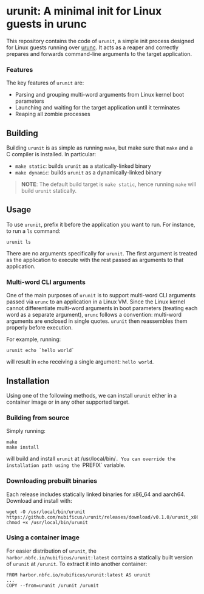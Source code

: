 # urunit: A minimal init for Linux guests in urunc

This repository contains the code of `urunit`, a simple init process designed
for Linux guests running over [urunc](https://github.com/nubificus/urunc). It
acts as a reaper and correctly prepares and forwards command-line arguments
to the target application.

### Features

The key features of `urunit` are:

- Parsing and grouping multi-word arguments from Linux kernel boot parameters
- Launching and waiting for the target application until it terminates
- Reaping all zombie processes

## Building

Building `urunit` is as simple as running `make`, but make sure that `make` and
a C compiler is installed. In particular:

- `make static`: builds `urunit` as a statically-linked binary
- `make dynamic`: builds `urunit` as a dynamically-linked binary

> **NOTE**: The default build target is `make static`, hence running `make`
> will build `urunit` statically.

## Usage

To use `urunit`, prefix it before the application you want to run.
For instance, to run a `ls` command:

```
urunit ls
```

There are no arguments specifically for `urunit`. The first argument is treated
as the application to execute with the rest passed as arguments to that
application.

### Multi-word CLI arguments

One of the main purposes of `urunit` is to support multi-word CLI arguments
passed via `urunc` to an application in a Linux VM. Since the Linux kernel
cannot differentiate multi-word arguments in boot parameters (treating each
word as a separate argument), `urunc` follows a convention: multi-word arguments
are enclosed in single quotes. `urunit` then reassembles them properly before
execution.

For example, running:

```
urunit echo `hello world`
```

will result in `echo` receiving a single argument: `hello world`.

## Installation

Using one of the following methods, we can install `urunit` either in a
container image or in any other supported target.

### Building from source

Simply running:

```
make
make install
```

will build and install `urunit` at /usr/local/bin/`. You can override the
installation path using the `PREFIX` variable.

### Downloading prebuilt binaries

Each release includes statically linked binaries for x86_64 and aarch64.
Download and install with:

```
wget -O /usr/local/bin/urunit https://github.com/nubificus/urunit/releases/download/v0.1.0/urunit_x86_64
chmod +x /usr/local/bin/urunit
```

### Using a container image

For easier distribution of `urunit`, the
`harbor.nbfc.io/nubificus/urunit:latest` contains a statically built version of `urunit` at `/urunit`. To extract it into another container:

```
FROM harbor.nbfc.io/nubificus/urunit:latest AS urunit
...
COPY --from=urunit /urunit /urunit
```
